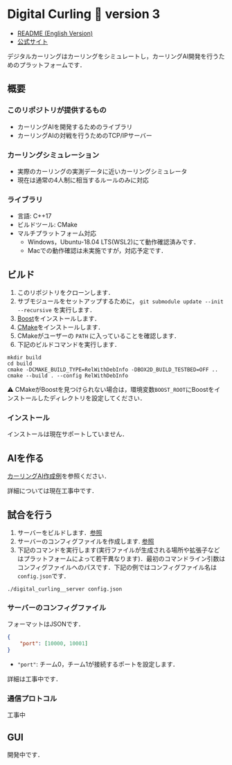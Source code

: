 # Digital Curling :curling_stone: version 3

- [README (English Version)](./README-en.md)
- [公式サイト](http://minerva.cs.uec.ac.jp/cgi-bin/curling/wiki.cgi)

デジタルカーリングはカーリングをシミュレートし，カーリングAI開発を行うためのプラットフォームです．

## 概要

### このリポジトリが提供するもの

- カーリングAIを開発するためのライブラリ
- カーリングAIの対戦を行うためのTCP/IPサーバー

### カーリングシミュレーション

- 実際のカーリングの実測データに近いカーリングシミュレータ
- 現在は通常の4人制に相当するルールのみに対応

### ライブラリ

- 言語: C++17
- ビルドツール: CMake
- マルチプラットフォーム対応
  - Windows，Ubuntu-18.04 LTS(WSL2)にて動作確認済みです．
  - Macでの動作確認は未実施ですが，対応予定です．

## ビルド

1. このリポジトリをクローンします．
1. サブモジュールをセットアップするために， `git submodule update --init --recursive` を実行します．
1. [Boost](https://www.boost.org/)をインストールします．
3. [CMake](https://cmake.org/)をインストールします．
4. CMakeがユーザーの `PATH` に入っていることを確認します．
5. 下記のビルドコマンドを実行します．

```
mkdir build
cd build
cmake -DCMAKE_BUILD_TYPE=RelWithDebInfo -DBOX2D_BUILD_TESTBED=OFF ..
cmake --build . --config RelWithDebInfo
```

:warning: CMakeがBoostを見つけられない場合は，環境変数`BOOST_ROOT`にBoostをインストールしたディレクトリを設定してください．

### インストール

インストールは現在サポートしていません．

## AIを作る

[カーリングAI作成例](https://github.com/digitalcurling/DigitalCurling-AI-example)を参照ください．

詳細については現在工事中です．

## 試合を行う

1. サーバーをビルドします．[参照](#ビルド)
1. サーバーのコンフィグファイルを作成します. [参照](#サーバーのコンフィグファイル)
1. 下記のコマンドを実行します(実行ファイルが生成される場所や拡張子などはプラットフォームによって若干異なります)．最初のコマンドライン引数はコンフィグファイルへのパスです．下記の例ではコンフィグファイル名は`config.json`です．

```
./digital_curling__server config.json
```

### サーバーのコンフィグファイル

フォーマットはJSONです．

```json
{
    "port": [10000, 10001]
}
```

- `"port"`: チーム0，チーム1が接続するポートを設定します．

詳細は工事中です．

### 通信プロトコル

工事中

## GUI

開発中です．
